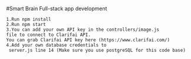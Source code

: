#Smart Brain Full-stack app development

    1.Run npm install
    2.Run npm start
    3.You can add your own API key in the controllers/image.js 
    file to connect to Clarifai API.
    You can grab Clarifai API key here (https://www.clarifai.com/)
    4.Add your own database credentials to
     server.js line 14 (Make sure you use postgreSQL for this code base)
